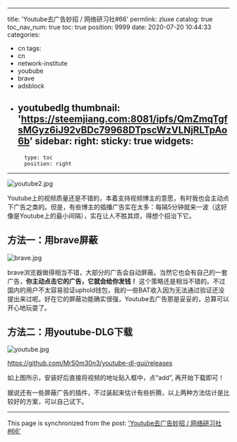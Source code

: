
---
title: 'Youtube去广告妙招  / 网络研习社#66'
permlink: zluxe
catalog: true
toc_nav_num: true
toc: true
position: 9999
date: 2020-07-20 10:44:33
categories:
- cn
tags:
- cn
- network-institute
- youbube
- brave
- adsblock
- youtubedlg
thumbnail: 'https://steemjiang.com:8081/ipfs/QmZmqTgfsMGyz6iJ92vBDc79968DTpscWzVLNjRLTpAo6b'
sidebar:
    right:
        sticky: true
widgets:
    -
        type: toc
        position: right
---


![youtube2.jpg](https://steemjiang.com:8081/ipfs/QmZmqTgfsMGyz6iJ92vBDc79968DTpscWzVLNjRLTpAo6b)

Youtube上的视频质量还是不错的，本着支持视频博主的意愿，有时我也会主动点下广告之类的。但是，有些博主的插播广告实在太多：每隔5分钟就来一波（这好像是Youtube上的最小间隔），实在让人不胜其烦，得想个招治下它。

## 方法一：用brave屏蔽

![brave.jpg](https://steemjiang.com:8081/ipfs/QmdHeXCiAJiLSq28TZCLSDGoSiZSc4ju3LFeBfjDhKEgoA)

brave浏览器做得相当不错，大部分的广告会自动屏蔽。当然它也会有自己的一套广告，**你主动点击它的广告，它就会给你发钱！**  这个策略还是相当不错的。不过国内的用户不太容易验证uphold钱包，我的一些BAT收入因为无法通过验证还没提出来过呢。好在它的屏蔽功能确实很强，Youtube去广告那是妥妥的，总算可以开心地玩耍了。

## 方法二：用youtube-DLG下载
![youtube.jpg](https://steemjiang.com:8081/ipfs/Qmdm2ybMiaYbsNui3M6AS3zUnBbRrk9YSEJFxDsjzAUJYj)

https://github.com/MrS0m30n3/youtube-dl-gui/releases

如上图所示，安装好后直接将视频的地址贴入框中，点“add”, 再开始下载即可！

据说还有一些屏蔽广告的插件，不过装起来估计有些折腾，以上两种方法估计是比较好的方案，可以自己试下。



- - -

This page is synchronized from the post: ['Youtube去广告妙招  / 网络研习社#66'](https://steemit.com/@lemooljiang/zluxe)
